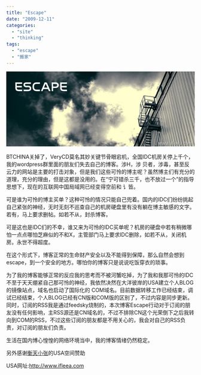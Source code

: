 ```yaml
---
title: "Escape"
date: "2009-12-11"
categories: 
  - "site"
  - "thinking"
tags: 
  - "escape"
  - "搬家"
---
```


[![escape](images/escape_thumb.jpg "escape")](http://blog.natt.cc/wp-content/uploads/2009/12/escape.jpg)

BTCHINA关掉了，VeryCD莫名其妙关键节骨眼宕机，全国IDC机房关停上千个，我的wordpress群里面的朋友们失去自己的博客。涉H，涉 贝者，涉毒，甚至反 云力的网站是主要的打击对象，但是我们这些可怜的博主呢？虽然博主们有充分的道理，充分的理由，但是这都是没用的。在“宁可错杀三千，也不放过一个”的指导思想下，现在的互联网中国局域网已经变得空前和 讠皆。

可是谁为可怜的博主买单？这种可怜的情况只能自己兜着。国内的IDC们纷纷挑起自己紧张的神经，无时无刻不巡查自己的机房硬盘里有没有躺在博主敏感的文字。若有，马上要求删帖。如若不从，封杀博客。

可是这也是IDC们的不幸，谁又来为可怜的IDC买单呢？机房的硬盘中若有稍微哪怕一点点哪怕芝麻似的不和X，主管部门马上要求IDC删除，如若不从，关闭机房。永世不得超度。

在这个形式下，博客正常的生命财产安全以及不能得到保障，那么自然会想到escape，到一个安全的地方。哪怕你的博客只是说说吃饭穿衣的琐事。

为了我的博客能够正常的反应我的思考而不被河蟹吃掉，为了我和我那可怜的IDC不至于天天绷紧自己那可怜的神经，我依然决然在大洋彼岸的USA建立个人BLOG的镜像站点，域名也启动了国际化的 COM域名。目前数据转移工作已经结束，调试已经结束，个人BLOG已经有CN版和COM版的区别了，不过内容是同步更新。同时，订阅的RSS我是通过feedsky烧制的，本次博客Escape行动对于订阅的朋友没有任何影响，主RSS源还是CN域名的，不过不排除CN这个光荣倒下之后我转向到COM的RSS，不过这些订阅的朋友都是不用关心的，我会对自己的RSS负责，对订阅的朋友们负责。

生活在国内博心惶惶的网络环境当中，我的博客情绪仍然稳定。

另外感谢[衡天小张](http://hengtian.org/)的USA空间赞助

USA网址:http://www.ifleea.com
